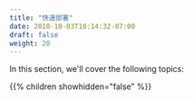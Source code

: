 ```yaml
---
title: "快速部署"
date: 2018-10-03T10:14:32-07:00
draft: false
weight: 20
---
```


In this section, we'll cover the following topics:

{{% children showhidden="false" %}}

